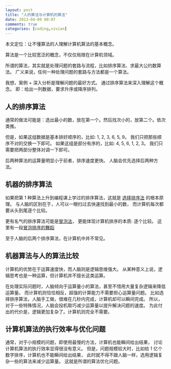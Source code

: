```yaml
---
layout: post
title: "人的算法与计算机的算法"
date: 2013-04-09 00:07
comments: true
categories: [coding,vivian]
---
```


本文定位：让不懂算法的人理解计算机算法的基本概念。

算法是一个比较宽泛的概念，不仅仅局限在计算机领域。

所谓的算法，其实就是处理问题的套路与流程，比如排序算法、求最大公约数算法。
广义来说，任何一种处理问题的套路与方法都是一个算法。

我想，案例 + 深入分析是理解问题的最好方式。
通过排序算法来深入理解这个概念。 即：给出一列数据，要求升序或降序排列。

<!--more-->

人的排序算法
------------

通常的做法可能是：选出最小的数，放在第一个。然后找次小的，放第二个。依次类推。

但是，如果这组数据是基本排好顺序的，比如: 1, 2, 3, 6, 5, 9。 我们只把那些顺序不对的交换一下即可。 如果这组是部分有序的，比如: 4, 5, 6, 1, 2, 3。 我们只需要把两部分整体对调一下即可。

后两种算法的运算量明显小于前者，排序速度更快。 人脑会优先选择后两种方法。

机器的排序算法
--------------

如果把第 1 种算法上升到编程课上学过的排序算法，这就是
[选择排序法](http://zh.wikipedia.org/wiki/%E9%80%89%E6%8B%A9%E6%8E%92%E5%BA%8F)
的根本原理。 
与人脑的区别在于，人可以一眼扫过去快速找到最小的数，
而计算机每次都要从头到尾逐个比较。

更有名气的排序算法可能是[冒泡法](http://zh.wikipedia.org/wiki/%E5%86%92%E6%B3%A1%E6%8E%92%E5%BA%8F)，
更能体现计算机排序的本质: 逐个比较。
这里有一段[冒泡排序的舞蹈](http://v.youku.com/v_show/id_XMjU4MTg3MTU2.html)

至于人脑的后两个排序算法，在计算机中并不常见。

机器算法与人的算法比较
----------------------

计算机的优势在于运算速度快，而人脑则是逻辑思维强大。 从某种意义上说，逻辑思考也是一种运算，但计算机并不擅长这类运算。

在处理实际问题时，人脑倾向于运算量小的算法，甚至不惜用大量复杂逻辑来降低运算量。 而计算机则恰恰相反，超强的计算能力不需要担心运算量问题。 比如选择排序算法，人脑手工做，很难在几秒内完成，计算机却可以瞬间完成。 所以，对于一些特殊情况，人脑会投机取巧减少运算量以提升解决问题的速度。 为此付出的代价是，逻辑更加复杂了。计算机则完全不需要。

计算机算法的执行效率与优化问题
------------------------------

通常，对于小规模的问题，即使用最慢的方法，计算机也能瞬间给出结果， 讨论计算机算法的执行效率显得很没有意义。 但是，问题规模较大时，比如给 1 亿个数字排序，计算机也不能瞬间给出结果， 此时就不得不跟人脑一样，选用逻辑复杂一些的算法来减少运算量。 这就是所谓的算法优化问题。

